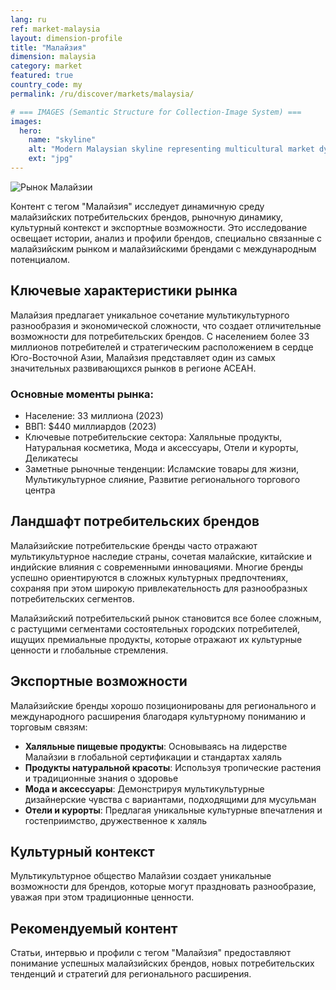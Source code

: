 ```yaml
---
lang: ru
ref: market-malaysia
layout: dimension-profile
title: "Малайзия"
dimension: malaysia
category: market
featured: true
country_code: my
permalink: /ru/discover/markets/malaysia/

# === IMAGES (Semantic Structure for Collection-Image System) ===
images:
  hero:
    name: "skyline"
    alt: "Modern Malaysian skyline representing multicultural market dynamism and business growth"
    ext: "jpg"
---
```


![Рынок Малайзии](/assets/images/dimensions/markets/malaysia.jpg)

Контент с тегом "Малайзия" исследует динамичную среду малайзийских потребительских брендов, рыночную динамику, культурный контекст и экспортные возможности. Это исследование освещает истории, анализ и профили брендов, специально связанные с малайзийским рынком и малайзийскими брендами с международным потенциалом.

## Ключевые характеристики рынка

Малайзия предлагает уникальное сочетание мультикультурного разнообразия и экономической сложности, что создает отличительные возможности для потребительских брендов. С населением более 33 миллионов потребителей и стратегическим расположением в сердце Юго-Восточной Азии, Малайзия представляет один из самых значительных развивающихся рынков в регионе АСЕАН.

### Основные моменты рынка:
- Население: 33 миллиона (2023)
- ВВП: $440 миллиардов (2023)
- Ключевые потребительские сектора: Халяльные продукты, Натуральная косметика, Мода и аксессуары, Отели и курорты, Деликатесы
- Заметные рыночные тенденции: Исламские товары для жизни, Мультикультурное слияние, Развитие регионального торгового центра

## Ландшафт потребительских брендов

Малайзийские потребительские бренды часто отражают мультикультурное наследие страны, сочетая малайские, китайские и индийские влияния с современными инновациями. Многие бренды успешно ориентируются в сложных культурных предпочтениях, сохраняя при этом широкую привлекательность для разнообразных потребительских сегментов.

Малайзийский потребительский рынок становится все более сложным, с растущими сегментами состоятельных городских потребителей, ищущих премиальные продукты, которые отражают их культурные ценности и глобальные стремления.

## Экспортные возможности

Малайзийские бренды хорошо позиционированы для регионального и международного расширения благодаря культурному пониманию и торговым связям:

- **Халяльные пищевые продукты**: Основываясь на лидерстве Малайзии в глобальной сертификации и стандартах халяль
- **Продукты натуральной красоты**: Используя тропические растения и традиционные знания о здоровье
- **Мода и аксессуары**: Демонстрируя мультикультурные дизайнерские чувства с вариантами, подходящими для мусульман
- **Отели и курорты**: Предлагая уникальные культурные впечатления и гостеприимство, дружественное к халяль

## Культурный контекст

Мультикультурное общество Малайзии создает уникальные возможности для брендов, которые могут праздновать разнообразие, уважая при этом традиционные ценности.

## Рекомендуемый контент

Статьи, интервью и профили с тегом "Малайзия" предоставляют понимание успешных малайзийских брендов, новых потребительских тенденций и стратегий для регионального расширения.